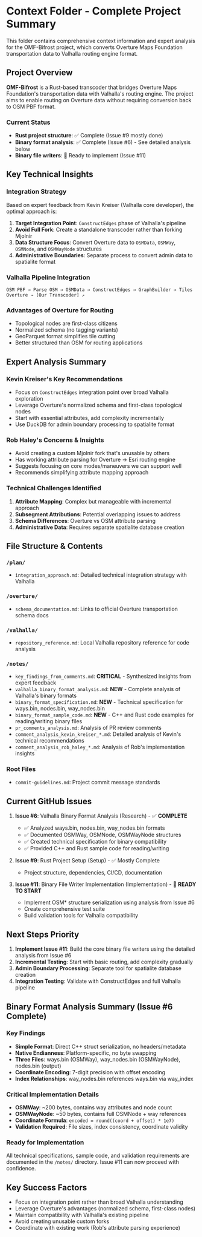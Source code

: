 # Context Folder - Complete Project Summary

This folder contains comprehensive context information and expert analysis for the OMF-Bifrost project, which converts Overture Maps Foundation transportation data to Valhalla routing engine format.

## Project Overview

**OMF-Bifrost** is a Rust-based transcoder that bridges Overture Maps Foundation's transportation data with Valhalla's routing engine. The project aims to enable routing on Overture data without requiring conversion back to OSM PBF format.

### Current Status
- **Rust project structure**: ✅ Complete (Issue #9 mostly done)
- **Binary format analysis**: ✅ Complete (Issue #6) - See detailed analysis below
- **Binary file writers**: 🔄 Ready to implement (Issue #11)

## Key Technical Insights

### Integration Strategy
Based on expert feedback from Kevin Kreiser (Valhalla core developer), the optimal approach is:

1. **Target Integration Point**: `ConstructEdges` phase of Valhalla's pipeline
2. **Avoid Full Fork**: Create a standalone transcoder rather than forking Mjolnir
3. **Data Structure Focus**: Convert Overture data to `OSMData`, `OSMWay`, `OSMNode`, and `OSMWayNode` structures
4. **Administrative Boundaries**: Separate process to convert admin data to spatialite format

### Valhalla Pipeline Integration
```
OSM PBF → Parse OSM → OSMData → ConstructEdges → GraphBuilder → Tiles
Overture → [Our Transcoder] ↗
```

### Advantages of Overture for Routing
- Topological nodes are first-class citizens
- Normalized schema (no tagging variants)
- GeoParquet format simplifies tile cutting
- Better structured than OSM for routing applications

## Expert Analysis Summary

### Kevin Kreiser's Key Recommendations
- Focus on `ConstructEdges` integration point over broad Valhalla exploration
- Leverage Overture's normalized schema and first-class topological nodes
- Start with essential attributes, add complexity incrementally
- Use DuckDB for admin boundary processing to spatialite format

### Rob Haley's Concerns & Insights
- Avoid creating a custom Mjolnir fork that's unusable by others
- Has working attribute parsing for Overture → Esri routing engine
- Suggests focusing on core modes/maneuvers we can support well
- Recommends simplifying attribute mapping approach

### Technical Challenges Identified
1. **Attribute Mapping**: Complex but manageable with incremental approach
2. **Subsegment Attributions**: Potential overlapping issues to address
3. **Schema Differences**: Overture vs OSM attribute parsing
4. **Administrative Data**: Requires separate spatialite database creation

## File Structure & Contents

### `/plan/`
- `integration_approach.md`: Detailed technical integration strategy with Valhalla

### `/overture/`
- `schema_documentation.md`: Links to official Overture transportation schema docs

### `/valhalla/`
- `repository_reference.md`: Local Valhalla repository reference for code analysis

### `/notes/`
- `key_findings_from_comments.md`: **CRITICAL** - Synthesized insights from expert feedback
- `valhalla_binary_format_analysis.md`: **NEW** - Complete analysis of Valhalla's binary formats
- `binary_format_specification.md`: **NEW** - Technical specification for ways.bin, nodes.bin, way_nodes.bin
- `binary_format_sample_code.md`: **NEW** - C++ and Rust code examples for reading/writing binary files
- `pr_comments_analysis.md`: Analysis of PR review comments
- `comment_analysis_kevin_kreiser_*.md`: Detailed analysis of Kevin's technical recommendations
- `comment_analysis_rob_haley_*.md`: Analysis of Rob's implementation insights

### Root Files
- `commit-guidelines.md`: Project commit message standards

## Current GitHub Issues

1. **Issue #6**: Valhalla Binary Format Analysis (Research) - ✅ **COMPLETE**
   - ✅ Analyzed ways.bin, nodes.bin, way_nodes.bin formats
   - ✅ Documented OSMWay, OSMNode, OSMWayNode structures  
   - ✅ Created technical specification for binary compatibility
   - ✅ Provided C++ and Rust sample code for reading/writing

2. **Issue #9**: Rust Project Setup (Setup) - ✅ Mostly Complete
   - Project structure, dependencies, CI/CD, documentation

3. **Issue #11**: Binary File Writer Implementation (Implementation) - 🔄 **READY TO START**
   - Implement OSM* structure serialization using analysis from Issue #6
   - Create comprehensive test suite
   - Build validation tools for Valhalla compatibility

## Next Steps Priority

1. **Implement Issue #11**: Build the core binary file writers using the detailed analysis from Issue #6
2. **Incremental Testing**: Start with basic routing, add complexity gradually
3. **Admin Boundary Processing**: Separate tool for spatialite database creation
4. **Integration Testing**: Validate with ConstructEdges and full Valhalla pipeline

## Binary Format Analysis Summary (Issue #6 Complete)

### Key Findings
- **Simple Format**: Direct C++ struct serialization, no headers/metadata
- **Native Endianness**: Platform-specific, no byte swapping
- **Three Files**: ways.bin (OSMWay), way_nodes.bin (OSMWayNode), nodes.bin (output)
- **Coordinate Encoding**: 7-digit precision with offset encoding
- **Index Relationships**: way_nodes.bin references ways.bin via way_index

### Critical Implementation Details
- **OSMWay**: ~200 bytes, contains way attributes and node count
- **OSMWayNode**: ~50 bytes, contains full OSMNode + way references  
- **Coordinate Formula**: `encoded = round((coord + offset) * 1e7)`
- **Validation Required**: File sizes, index consistency, coordinate validity

### Ready for Implementation
All technical specifications, sample code, and validation requirements are documented in the `/notes/` directory. Issue #11 can now proceed with confidence.

## Key Success Factors

- Focus on integration point rather than broad Valhalla understanding
- Leverage Overture's advantages (normalized schema, first-class nodes)
- Maintain compatibility with Valhalla's existing pipeline
- Avoid creating unusable custom forks
- Coordinate with existing work (Rob's attribute parsing experience)
